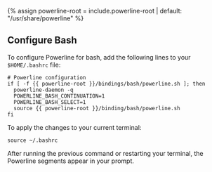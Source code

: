 {% assign powerline-root = include.powerline-root | default: "/usr/share/powerline" %}

## Configure Bash

To configure Powerline for bash, add the following lines to your `$HOME/.bashrc`
file:

```shell
# Powerline configuration
if [ -f {{ powerline-root }}/bindings/bash/powerline.sh ]; then
  powerline-daemon -q
  POWERLINE_BASH_CONTINUATION=1
  POWERLINE_BASH_SELECT=1
  source {{ powerline-root }}/binding/bash/powerline.sh
fi
```

To apply the changes to your current terminal:
```shell
source ~/.bashrc
```

After running the previous command or restarting your terminal, the Powerline
segments appear in your prompt.
